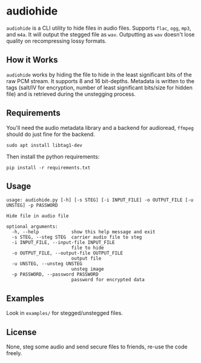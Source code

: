 # audiohide

`audiohide` is a CLI utility to hide files in audio files. Supports `flac`, `ogg`, `mp3`, and `m4a`. It 
will output the stegged file as `wav`. Outputting as `wav` doesn't lose quality on recompressing lossy formats.

## How it Works

`audiohide` works by hiding the file to hide in the least significant bits of the raw PCM stream. It supports 8 and
16 bit-depths. Metadata is written to the tags (salt/IV for encryption, number of least significant bits/size for 
hidden file) and is retrieved during the unstegging process.

## Requirements

You'll need the audio metadata library and a backend for audioread, `ffmpeg` should do just fine for the backend.

`sudo apt install libtag1-dev`

Then install the python requirements:

`pip install -r requirements.txt`

## Usage

```
usage: audiohide.py [-h] [-s STEG] [-i INPUT_FILE] -o OUTPUT_FILE [-u UNSTEG] -p PASSWORD

Hide file in audio file

optional arguments:
  -h, --help            show this help message and exit
  -s STEG, --steg STEG  carrier audio file to steg
  -i INPUT_FILE, --input-file INPUT_FILE
                        file to hide
  -o OUTPUT_FILE, --output-file OUTPUT_FILE
                        output file
  -u UNSTEG, --unsteg UNSTEG
                        unsteg image
  -p PASSWORD, --password PASSWORD
                        password for encrypted data
```

## Examples

Look in `examples/` for stegged/unstegged files.

## License

None, steg some audio and send secure files to friends, re-use the code freely.
